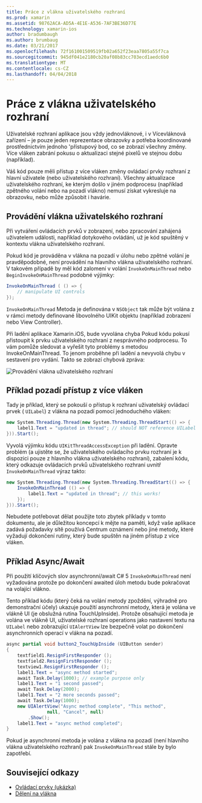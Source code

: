 ```yaml
---
title: Práce z vlákna uživatelského rozhraní
ms.prod: xamarin
ms.assetid: 98762ACA-AD5A-4E1E-A536-7AF3BE36D77E
ms.technology: xamarin-ios
author: bradumbaugh
ms.author: brumbaug
ms.date: 03/21/2017
ms.openlocfilehash: 72f161001509519fb02a652f23eaa7805a55f7ca
ms.sourcegitcommit: 945df041e2180cb20af08b83cc703ecd1aedc6b0
ms.translationtype: MT
ms.contentlocale: cs-CZ
ms.lasthandoff: 04/04/2018
---
```

# <a name="working-with-the-ui-thread"></a>Práce z vlákna uživatelského rozhraní

Uživatelské rozhraní aplikace jsou vždy jednovláknové, i v Vícevláknová zařízení – je pouze jeden reprezentace obrazovky a potřeba koordinované prostřednictvím jednoho 'přístupový bod, co se zobrazí všechny změny. Více vláken zabrání pokusu o aktualizaci stejné pixelů ve stejnou dobu (například).

Váš kód pouze měli přístup z více vláken změny ovládací prvky rozhraní z hlavní uživatele (nebo uživatelského rozhraní). Všechny aktualizace uživatelského rozhraní, ke kterým došlo v jiném podprocesu (například zpětného volání nebo na pozadí vlákno) nemusí získat vykresluje na obrazovku, nebo může způsobit i havárie.

## <a name="ui-thread-execution"></a>Provádění vlákna uživatelského rozhraní

Při vytváření ovládacích prvků v zobrazení, nebo zpracování zahájená uživatelem události, například dotykového ovládání, už je kód spuštěný v kontextu vlákna uživatelského rozhraní.

Pokud kód je prováděna v vlákna na pozadí v úlohu nebo zpětné volání je pravděpodobné, není provádění na hlavního vlákna uživatelského rozhraní. V takovém případě by měl kód zalomení v volání `InvokeOnMainThread` nebo `BeginInvokeOnMainThread` podobné výjimky:

```csharp
InvokeOnMainThread ( () => {
    // manipulate UI controls
});
```

`InvokeOnMainThread` Metoda je definována v `NSObject` tak může být volána z v rámci metody definované libovolného UIKit objektu (například zobrazení nebo View Controller).

Při ladění aplikace Xamarin.iOS, bude vyvolána chyba Pokud kódu pokusí přistoupit k prvku uživatelského rozhraní z nesprávného podprocesu. To vám pomůže sledovat a vyřešit tyto problémy s metodou InvokeOnMainThread. To jenom proběhne při ladění a nevyvolá chybu v sestavení pro vydání. Takto se zobrazí chybová zpráva:

 ![](ui-thread-images/image10.png "Provádění vlákna uživatelského rozhraní")

 <a name="Background_Thread_Example" />


## <a name="background-thread-example"></a>Příklad pozadí přístup z více vláken

Tady je příklad, který se pokouší o přístup k rozhraní uživatelský ovládací prvek ( `UILabel`) z vlákna na pozadí pomocí jednoduchého vláken:

```csharp
new System.Threading.Thread(new System.Threading.ThreadStart(() => {
    label1.Text = "updated in thread"; // should NOT reference UILabel on background thread!
})).Start();
```

Vyvolá výjimku kódu `UIKitThreadAccessException` při ladění. Opravte problém (a ujistěte se, že uživatelského ovládacího prvku rozhraní je k dispozici pouze z hlavního vlákna uživatelského rozhraní), zabalení kódu, který odkazuje ovládacích prvků uživatelského rozhraní uvnitř `InvokeOnMainThread` výraz takto:

```csharp
new System.Threading.Thread(new System.Threading.ThreadStart(() => {
    InvokeOnMainThread (() => {
        label1.Text = "updated in thread"; // this works!
    });
})).Start();
```

Nebudete potřebovat dělat použijte toto zbytek příklady v tomto dokumentu, ale je důležitou koncepcí k mějte na paměti, když vaše aplikace zadává požadavky sítě používá Centrum oznámení nebo jiné metody, které vyžadují dokončení rutiny, který bude spuštěn na jiném přístup z více vláken.

 <a name="Async_Await_Example" />


## <a name="asyncawait-example"></a>Příklad Async/Await

Při použití klíčových slov asynchronní/await C# 5 `InvokeOnMainThread` není vyžadována protože po dokončení awaited úloh metodu bude pokračovat na volající vlákno.

Tento příklad kódu (který čeká na volání metody zpoždění, výhradně pro demonstrační účely) ukazuje použití asynchronní metody, která je volána ve vlákně UI (je obslužná rutina TouchUpInside). Protože obsahující metoda je volána ve vlákně UI, uživatelské rozhraní operations jako nastavení textu na `UILabel` nebo zobrazující `UIAlertView` lze bezpečně volat po dokončení asynchronních operací v vlákna na pozadí.

```csharp
async partial void button2_TouchUpInside (UIButton sender)
{
    textfield1.ResignFirstResponder ();
    textfield2.ResignFirstResponder ();
    textview1.ResignFirstResponder ();
    label1.Text = "async method started";
    await Task.Delay(1000); // example purpose only
    label1.Text = "1 second passed";
    await Task.Delay(2000);
    label1.Text = "2 more seconds passed";
    await Task.Delay(1000);
    new UIAlertView("Async method complete", "This method", 
               null, "Cancel", null)
        .Show();
    label1.Text = "async method completed";
}
```

Pokud je asynchronní metoda je volána z vlákna na pozadí (není hlavního vlákna uživatelského rozhraní) pak `InvokeOnMainThread` stále by bylo zapotřebí.


## <a name="related-links"></a>Související odkazy

- [Ovládací prvky (ukázka)](https://developer.xamarin.com/samples/Controls/)
- [Dělení na vlákna](~/ios/app-fundamentals/threading.md)
